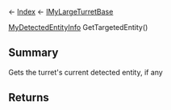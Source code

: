 ← [Index](Api-Index) ← [IMyLargeTurretBase](Sandbox.ModAPI.Ingame.IMyLargeTurretBase)

[MyDetectedEntityInfo](Sandbox.ModAPI.Ingame.MyDetectedEntityInfo) GetTargetedEntity()

## Summary

Gets the turret's current detected entity, if any

## Returns



